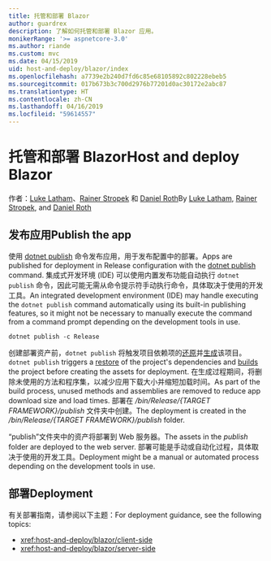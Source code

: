 ```yaml
---
title: 托管和部署 Blazor
author: guardrex
description: 了解如何托管和部署 Blazor 应用。
monikerRange: '>= aspnetcore-3.0'
ms.author: riande
ms.custom: mvc
ms.date: 04/15/2019
uid: host-and-deploy/blazor/index
ms.openlocfilehash: a7739e2b240d7fd6c85e68105892c802228ebeb5
ms.sourcegitcommit: 017b673b3c700d2976b77201d0ac30172e2abc87
ms.translationtype: HT
ms.contentlocale: zh-CN
ms.lasthandoff: 04/16/2019
ms.locfileid: "59614557"
---
```

# <a name="host-and-deploy-blazor"></a><span data-ttu-id="b7b2f-103">托管和部署 Blazor</span><span class="sxs-lookup"><span data-stu-id="b7b2f-103">Host and deploy Blazor</span></span>

<span data-ttu-id="b7b2f-104">作者：[Luke Latham](https://github.com/guardrex)、[Rainer Stropek](https://www.timecockpit.com) 和 [Daniel Roth](https://github.com/danroth27)</span><span class="sxs-lookup"><span data-stu-id="b7b2f-104">By [Luke Latham](https://github.com/guardrex), [Rainer Stropek](https://www.timecockpit.com), and [Daniel Roth](https://github.com/danroth27)</span></span>

## <a name="publish-the-app"></a><span data-ttu-id="b7b2f-105">发布应用</span><span class="sxs-lookup"><span data-stu-id="b7b2f-105">Publish the app</span></span>

<span data-ttu-id="b7b2f-106">使用 [dotnet publish](/dotnet/core/tools/dotnet-publish) 命令发布应用，用于发布配置中的部署。</span><span class="sxs-lookup"><span data-stu-id="b7b2f-106">Apps are published for deployment in Release configuration with the [dotnet publish](/dotnet/core/tools/dotnet-publish) command.</span></span> <span data-ttu-id="b7b2f-107">集成式开发环境 (IDE) 可以使用内置发布功能自动执行 `dotnet publish` 命令，因此可能无需从命令提示符手动执行命令，具体取决于使用的开发工具。</span><span class="sxs-lookup"><span data-stu-id="b7b2f-107">An integrated development environment (IDE) may handle executing the `dotnet publish` command automatically using its built-in publishing features, so it might not be necessary to manually execute the command from a command prompt depending on the development tools in use.</span></span>

```console
dotnet publish -c Release
```

<span data-ttu-id="b7b2f-108">创建部署资产前，`dotnet publish` 将触发项目依赖项的[还原](/dotnet/core/tools/dotnet-restore)并[生成](/dotnet/core/tools/dotnet-build)该项目。</span><span class="sxs-lookup"><span data-stu-id="b7b2f-108">`dotnet publish` triggers a [restore](/dotnet/core/tools/dotnet-restore) of the project's dependencies and [builds](/dotnet/core/tools/dotnet-build) the project before creating the assets for deployment.</span></span> <span data-ttu-id="b7b2f-109">在生成过程期间，将删除未使用的方法和程序集，以减少应用下载大小并缩短加载时间。</span><span class="sxs-lookup"><span data-stu-id="b7b2f-109">As part of the build process, unused methods and assemblies are removed to reduce app download size and load times.</span></span> <span data-ttu-id="b7b2f-110">部署在 */bin/Release/{TARGET FRAMEWORK}/publish* 文件夹中创建。</span><span class="sxs-lookup"><span data-stu-id="b7b2f-110">The deployment is created in the */bin/Release/{TARGET FRAMEWORK}/publish* folder.</span></span>

<span data-ttu-id="b7b2f-111">“publish”文件夹中的资产将部署到 Web 服务器。</span><span class="sxs-lookup"><span data-stu-id="b7b2f-111">The assets in the *publish* folder are deployed to the web server.</span></span> <span data-ttu-id="b7b2f-112">部署可能是手动或自动化过程，具体取决于使用的开发工具。</span><span class="sxs-lookup"><span data-stu-id="b7b2f-112">Deployment might be a manual or automated process depending on the development tools in use.</span></span>

## <a name="deployment"></a><span data-ttu-id="b7b2f-113">部署</span><span class="sxs-lookup"><span data-stu-id="b7b2f-113">Deployment</span></span>

<span data-ttu-id="b7b2f-114">有关部署指南，请参阅以下主题：</span><span class="sxs-lookup"><span data-stu-id="b7b2f-114">For deployment guidance, see the following topics:</span></span>

* <xref:host-and-deploy/blazor/client-side>
* <xref:host-and-deploy/blazor/server-side>
